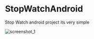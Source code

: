 # StopWatchAndroid
Stop Watch android project its very simple


![screenshot_1](https://cloud.githubusercontent.com/assets/17099115/13749650/632a4844-ea28-11e5-8bcd-537b426ee7ec.png)

